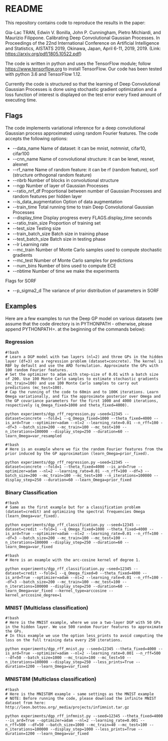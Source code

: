 # README #

This repository contains code to reproduce the results in the paper:

Gia-Lac TRAN,  Edwin V. Bonilla, John P. Cunningham, Pietro Michiardi, and Maurizio Filippone. Calibrating Deep Convolutional Gaussian Processes. In Proceedings of the 22nd International Conference on Artificial Intelligence and Statistics, AISTATS 2019, Okinawa, Japan, April 6-11, 2019, 2019.
(Link: https://arxiv.org/pdf/1805.10522.pdf)

The code is written in python and uses the TensorFlow module; follow https://www.tensorflow.org to install TensorFlow. Our code has been tested with python 3.6 and TensorFlow 1.12.

Currently the code is structured so that the learning of Deep Convolutional Gaussian Processes is done using stochastic gradient optimization and a loss function of interest is displayed on the test error every fixed amount of executing time.

## Flags ##

The code implements variational inference for a deep convolutional Gaussian process approximated using random Fourier features. The code accepts the following options:

*   --data_name                 Name of dataset: it can be mnist, notmnist, cifar10, cifar100
*   --cnn_name                  Name of convolutional structure: it can be lenet, resnet, alexnet
*   --rf_name                   Name of random feature: it can be rf (random feature), sorf (structure orthogonal random feature)
*   --nbrb                      Number of blocks in convolutional structure
*   --ngp                       Number of layer of Gaussian Processes
*   --ratio_nrf_df              Proportional between number of Gaussian Processes and random features per hidden layer
*   --is_data_augmentation      Option of data augmentation
*   --train_time                Total running time to train Deep Convolutional Gaussian Processes
*   --display_time              Display progress every FLAGS.display_time seconds
*   --ratio_train_size          Proportion of training set
*   --test_size                 Testing size
*   --train_batch_size          Batch size in training phase
*   --test_batch_size           Batch size in testing phase
*   --lr                        Learning rate
*   --mc_train                  Number of Monte Carlo samples used to compute stochastic gradients
*   --mc_test                   Number of Monte Carlo samples for predictions
*   --num_bins                  Number of bins used to compute ECE
*   --nbtime                    Number of time we make the experiments

Flags for SORF

*   --p_sigma2_d                The variance of prior distribution of parameters in SORF


## Examples ##

Here are a few examples to run the Deep GP model on various datasets (we assume that the code directory is in PYTHONPATH - otherwise, please append PYTHONPATH=. at the beginning of the commands below):

### Regression ###

```
#!bash
# Learn a DGP model with two layers (nl=2) and three GPs in the hidden layer (df=3) on a regression problem (dataset=concrete). The kernel is RBF by default and use the ARD formulation. Approximate the GPs with 100 random Fourier features. 
# Set the optimizer to adam with step-size of 0.01 with a batch size of 200. Use 100 Monte Carlo samples to estimate stochastic gradients (mc_train=100) and use 100 Monte Carlo samples to carry out predictions (mc_test=100).
# Cap the running of the code to 60min and to 100K iterations. Learn Omega variationally, and fix the approximate posterior over Omega and the GP covariance parameters for the first 1000 and 4000 iterations, respectively (q_Omega_fixed=1000 and theta_fixed=4000). 

python experiments/dgp_rff_regression.py —seed=12345 --dataset=concrete --fold=1 --q_Omega_fixed=1000 --theta_fixed=4000 --is_ard=True --optimizer=adam --nl=2 --learning_rate=0.01 --n_rff=100 --df=3 --batch_size=200 --mc_train=100 --mc_test=100 --n_iterations=100000 --display_step=250 --duration=60 --learn_Omega=var_resampled

```

```
#!bash
# Here is an example where we fix the random Fourier features from the prior induced by the GP approximation (learn_Omega=prior_fixed). 

python experiments/dgp_rff_regression.py —seed=12345 --dataset=concrete --fold=1 --theta_fixed=4000 --is_ard=True --optimizer=adam --nl=2 --learning_rate=0.01 --n_rff=100 --df=3 --batch_size=200 --mc_train=100 --mc_test=100 --n_iterations=100000 --display_step=250 --duration=60 --learn_Omega=prior_fixed

```

### Binary Classification ###
```
#!bash
# Same as the first example but for a classification problem (dataset=credit) and optimizing the spectral frequencies Omega (learn_Omega=var_fixed).  

python experiments/dgp_rff_classification.py --seed=12345 --dataset=credit --fold=1 --q_Omega_fixed=1000 --theta_fixed=4000 --is_ard=True --optimizer=adam --nl=2 --learning_rate=0.01 --n_rff=100 --df=3 --batch_size=200 --mc_train=100 --mc_test=100 --n_iterations=100000 --display_step=250 --duration=60 --learn_Omega=var_fixed

```

```
#!bash
# Here is an example with the arc-cosine kernel of degree 1.  

python experiments/dgp_rff_classification.py —seed=12345 --dataset=credit --fold=1 --q_Omega_fixed=0 --theta_fixed=4000 --is_ard=True --optimizer=adam --nl=2 --learning_rate=0.01 --n_rff=100 --df=3 --batch_size=200 --mc_train=100 --mc_test=100 --n_iterations=100000 --display_step=250 --duration=60 --learn_Omega=var_fixed --kernel_type=arccosine --kernel_arccosine_degree=1

```

### MNIST (Multiclass classification) ###

```
#!bash
# Here is the MNIST example, where we use a two-layer DGP with 50 GPs in the hidden layer. We use 500 random Fourier features to approximate the GPs. 
# In this example we use the option less_prints to avoid computing the loss on the full training data every 250 iterations.

python experiments/dgp_rff_mnist.py --seed=12345 --theta_fixed=4000 --is_ard=True --optimizer=adam --nl=2 --learning_rate=0.001 --n_rff=500 --df=50 --batch_size=1000 --mc_train=100 --mc_test=50 --n_iterations=100000 --display_step=250 --less_prints=True --duration=1200 --learn_Omega=var_fixed

```

### MNIST8M (Multiclass classification) ###

```
#!bash
# Here is the MNIST8M example - same settings as the MNIST example
# NOTE: Before running the code, please download the infinite MNIST dataset from here: http://leon.bottou.org/_media/projects/infimnist.tar.gz

python experiments/dgp_rff_infmnist.py --seed=12345 --theta_fixed=4000 --is_ard=True --optimizer=adam --nl=2 --learning_rate=0.001 --n_rff=500 --df=50 --batch_size=1000 --mc_train=40 --mc_test=100 --n_iterations=100000 --display_step=1000 --less_prints=True --duration=1200 --learn_Omega=var_fixed

```